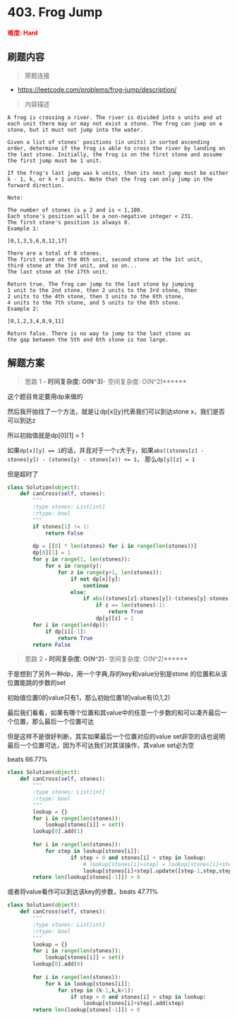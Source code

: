 # 403. Frog Jump

**<font color=red>难度: Hard</font>**

## 刷题内容

> 原题连接

* https://leetcode.com/problems/frog-jump/description/

> 内容描述

```
A frog is crossing a river. The river is divided into x units and at each unit there may or may not exist a stone. The frog can jump on a stone, but it must not jump into the water.

Given a list of stones' positions (in units) in sorted ascending order, determine if the frog is able to cross the river by landing on the last stone. Initially, the frog is on the first stone and assume the first jump must be 1 unit.

If the frog's last jump was k units, then its next jump must be either k - 1, k, or k + 1 units. Note that the frog can only jump in the forward direction.

Note:

The number of stones is ≥ 2 and is < 1,100.
Each stone's position will be a non-negative integer < 231.
The first stone's position is always 0.
Example 1:

[0,1,3,5,6,8,12,17]

There are a total of 8 stones.
The first stone at the 0th unit, second stone at the 1st unit,
third stone at the 3rd unit, and so on...
The last stone at the 17th unit.

Return true. The frog can jump to the last stone by jumping 
1 unit to the 2nd stone, then 2 units to the 3rd stone, then 
2 units to the 4th stone, then 3 units to the 6th stone, 
4 units to the 7th stone, and 5 units to the 8th stone.
Example 2:

[0,1,2,3,4,8,9,11]

Return false. There is no way to jump to the last stone as 
the gap between the 5th and 6th stone is too large.
```

## 解题方案

> 思路 1
******- 时间复杂度: O(N^3)******- 空间复杂度: O(N^2)******

这个题目肯定要用dp来做的

然后我开始找了一个方法，就是让dp[x][y]代表我们可以到达stone x，我们是否可以到达z

所以初始值就是dp[0][1] = 1

如果```dp[x][y] == 1```的话，并且对于一个```z```大于```y```，如果```abs((stones[z] - stones[y]) - (stones[y) - stones[x)) <= 1```，
那么```dp[y][z] = 1```

但是超时了

```python
class Solution(object):
    def canCross(self, stones):
        """
        :type stones: List[int]
        :rtype: bool
        """
        if stones[1] != 1:
            return False
        
        dp = [[0] * len(stones) for i in range(len(stones))]
        dp[0][1] = 1
        for y in range(1, len(stones)):
            for x in range(y):
                for z in range(y+1, len(stones)):
                    if not dp[x][y]:
                        continue
                    else:
                        if abs((stones[z]-stones[y])-(stones[y]-stones[x])) <= 1:
                            if z == len(stones)-1:
                                return True
                            dp[y][z] = 1
        for i in range(len(dp)):
            if dp[i][-1]:
                return True
        return False
```





> 思路 2
******- 时间复杂度: O(N^2)******- 空间复杂度: O(N^2)******

于是想到了另外一种dp，用一个字典,存的key和value分别是stone 的位置和从该位置能跳的步数的set

初始值位置0的value只有1，那么初始位置1的value有(0,1,2)

最后我们看看，如果有哪个位置和其value中的任意一个步数的和可以凑齐最后一个位置，那么最后一个位置可达

但是这样不是很好判断，其实如果最后一个位置对应的value set非空的话也说明最后一个位置可达，因为不可达我们对其误操作，其value set必为空

beats 66.77%
```python
class Solution(object):
    def canCross(self, stones):
        """
        :type stones: List[int]
        :rtype: bool
        """
        lookup = {}
        for i in range(len(stones)):
            lookup[stones[i]] = set()
        lookup[0].add(1)
        
        for i in range(len(stones)):
            for step in lookup[stones[i]]:
                    if step > 0 and stones[i] + step in lookup:
                        # lookup[stones[i]+step] = lookup[stones[i]+step].union(set([step-1,step,step+1]))
                        lookup[stones[i]+step].update([step-1,step,step+1])
        return len(lookup[stones[-1]]) > 0
```

或者将value看作可以到达该key的步数，beats 47.71%

```python
class Solution(object):
    def canCross(self, stones):
        """
        :type stones: List[int]
        :rtype: bool
        """
        lookup = {}
        for i in range(len(stones)):
            lookup[stones[i]] = set()
        lookup[0].add(0)
        
        for i in range(len(stones)):
            for k in lookup[stones[i]]:
                for step in (k-1,k,k+1):
                    if step > 0 and stones[i] + step in lookup:
                        lookup[stones[i]+step].add(step)
        return len(lookup[stones[-1]]) > 0 
```















